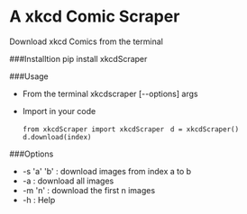 # A xkcd Comic Scraper 
 Download xkcd Comics from the terminal

###Installtion 
 pip install xkcdScraper

###Usage

* From the terminal 
  xkcdscraper [--options] args

* Import in your code
  
  `from xkcdScraper import xkcdScraper`
  ` d = xkcdScraper()`
  ` d.download(index)`

###Options

* -s 'a' 'b' : download images from index a to b
* -a : download all images
* -m 'n' : download the first n images 
* -h : Help
